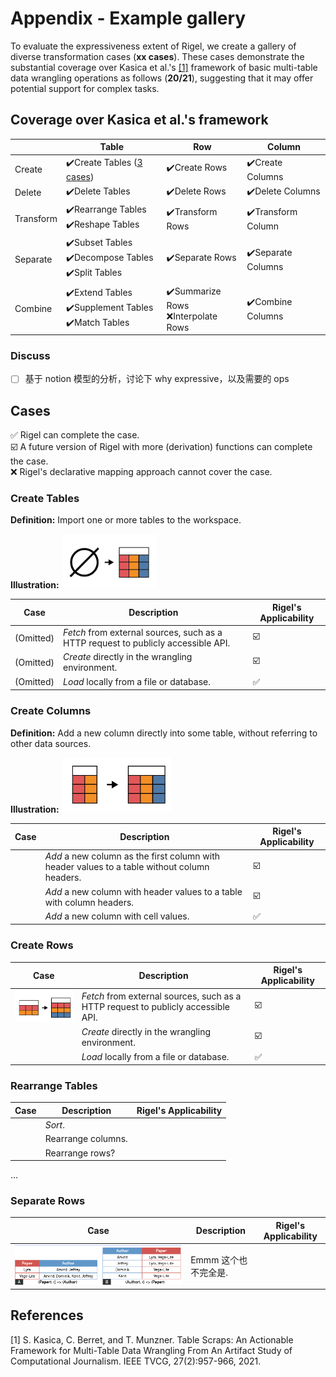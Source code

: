 # Appendix -  Example gallery

To evaluate the expressiveness extent of Rigel, we create a gallery of diverse transformation cases (**xx cases**).
These cases demonstrate the substantial coverage over Kasica et al.'s [[1]](#references) framework of basic multi-table data wrangling operations as follows (**20/21**), suggesting that it may offer potential support for complex tasks.

## Coverage over Kasica et al.'s framework

|   | Table | Row | Column |
| - | - | - | - |
| Create | :heavy_check_mark:Create Tables ([3 cases](#create-tables))	| :heavy_check_mark:Create Rows | :heavy_check_mark:Create Columns |
| Delete | :heavy_check_mark:Delete Tables	| :heavy_check_mark:Delete Rows | :heavy_check_mark:Delete Columns |
| Transform | :heavy_check_mark:Rearrange Tables<br>:heavy_check_mark:Reshape Tables | :heavy_check_mark:Transform Rows | :heavy_check_mark:Transform Column |
| Separate | :heavy_check_mark:Subset Tables<br>:heavy_check_mark:Decompose Tables<br>:heavy_check_mark:Split Tables | :heavy_check_mark:Separate Rows | :heavy_check_mark:Separate Columns |
| Combine | :heavy_check_mark:Extend Tables<br>:heavy_check_mark:Supplement Tables<br>:heavy_check_mark:Match Tables | :heavy_check_mark:Summarize Rows<br>:x:Interpolate Rows | :heavy_check_mark:Combine Columns |

### Discuss
- [ ] 基于 notion 模型的分析，讨论下 why expressive，以及需要的 ops

## Cases

:white_check_mark: Rigel can complete the case.<br>
:ballot_box_with_check: A future version of Rigel with more (derivation) functions can complete the case.<br>
:x: Rigel's declarative mapping approach cannot cover the case.


### Create Tables 

**Definition:** Import one or more tables to the workspace.

**Illustration:** ![create-tables](/pics/create-tables.png)

| Case | Description | Rigel's Applicability | 
| - | - | - |
| (Omitted) | *Fetch* from external sources, such as a HTTP request to publicly accessible API. | :ballot_box_with_check: |
| (Omitted) | *Create* directly in the wrangling environment. | :ballot_box_with_check: |
| (Omitted) | *Load* locally from a file or database. | :white_check_mark: |

### Create Columns 

**Definition:**  Add a new column directly into some table, without referring to other data sources.

**Illustration:** ![create-columns](/pics/create-columns.png)

| Case | Description | Rigel's Applicability | 
| - | - | - |
|  | *Add* a new column as the first column with header values to a table without column headers. | :ballot_box_with_check: |
|  | *Add* a new column with header values to a table with column headers. | :ballot_box_with_check: |
|  | *Add* a new column with cell values. | :white_check_mark: |

### Create Rows 

| Case | Description | Rigel's Applicability | 
| - | - | - |
| ![create-rows](/pics/create-rows.png) | *Fetch* from external sources, such as a HTTP request to publicly accessible API. | :ballot_box_with_check: |
|  | *Create* directly in the wrangling environment. | :ballot_box_with_check: |
|  | *Load* locally from a file or database. | :white_check_mark: |


 ### Rearrange Tables

| Case | Description | Rigel's Applicability | 
| - | - | - |
|  | *Sort*. |  |
|  | Rearrange columns. |  |
|  | Rearrange rows? |  |

...

### Separate Rows

| Case | Description | Rigel's Applicability | 
| - | - | - |
| ![create-tables](/pics/separate-row-1.png) | Emmm 这个也不完全是. | |


## References

[1] S. Kasica, C. Berret, and T. Munzner. Table Scraps: An Actionable Framework for Multi-Table Data Wrangling From An Artifact Study of Computational Journalism. IEEE TVCG, 27(2):957-966, 2021.
